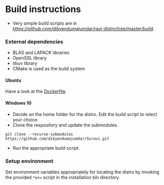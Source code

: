 # Build instructions

* Very simple build scripts are in https://github.com/dibyendumajumdar/ravi-distro/tree/master/build.

### External dependencies

* BLAS and LAPACK libraries
* OpenSSL library
* libuv library
* CMake is used as the build system

#### Ubuntu

Have a look at the [Dockerfile](https://github.com/dibyendumajumdar/Suravi/blob/master/Dockerfile).

#### Windows 10

* Decide on the home folder for the distro. Edit the build script to relect your choice.
* Clone the respository and update the submodules.

```
git clone --recurse-submodules https://github.com/dibyendumajumdar/Suravi.git
```

* Run the appropriate build script.

### Setup environment

Set environment variables appropriately for locating the distro by invoking the provided `*env` script in the installation bin directory.


